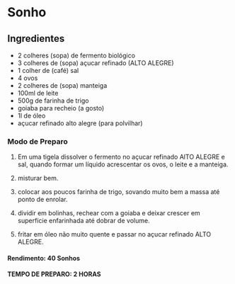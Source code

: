 # Sonho

## Ingredientes

- 2 colheres (sopa) de fermento biológico
- 3 colheres de (sopa) açucar refinado (ALTO ALEGRE)
- 1 colher de (café) sal
- 4 ovos
- 2 colheres de (sopa) manteiga
- 100ml de leite
- 500g de farinha de trigo
- goiaba para recheio (a gosto)
- 1l de óleo
- açucar refinado alto alegre (para polvilhar)

### Modo de Preparo

1. Em uma tigela dissolver o fermento no açucar refinado AlTO ALEGRE e sal, quando formar um líquido acrescentar os ovos, o leite e a manteiga.

2. misturar bem.

3. colocar aos poucos farinha de trigo, sovando muito bem a massa até ponto de enrolar.

4. dividir em bolinhas, rechear com a goiaba e deixar crescer em superfície enfarinhada até dobrar de volume.

5. fritar em óleo não muito quente e passar no açucar refinado ALTO ALEGRE.

#### Rendimento: 40 Sonhos
#### TEMPO DE PREPARO: 2 HORAS